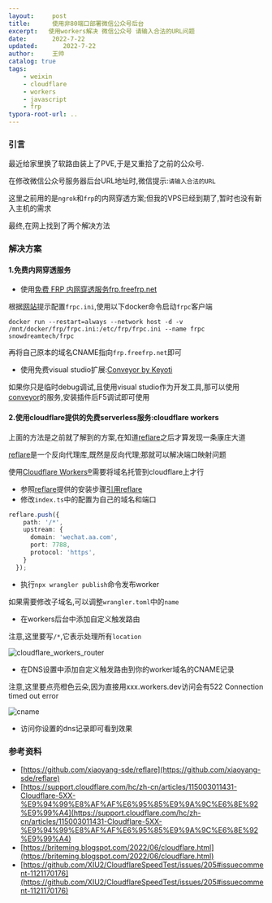 ```yaml
---
layout:     post
title:      使用非80端口部署微信公众号后台
excerpt:   使用workers解决 微信公众号 请输入合法的URL问题
date:       2022-7-22
updated:       2022-7-22
author:     王帅
catalog: true
tags:
    - weixin
    - cloudflare
    - workers
    - javascript
    - frp
typora-root-url: ..
---
```


### 引言

最近给家里换了软路由装上了PVE,于是又重拾了之前的公众号.

在修改微信公众号服务器后台URL地址时,微信提示:`请输入合法的URL`

这里之前用的是`ngrok`和`frp`的内网穿透方案;但我的VPS已经到期了,暂时也没有新入主机的需求

最终,在网上找到了两个解决方法

### 解决方案

#### 1.免费内网穿透服务

* 使用[免费 FRP 内网穿透服务frp.freefrp.net](https://freefrp.net/) 

根据[网站](https://freefrp.net/docs)提示配置`frpc.ini`,使用以下docker命令启动`frpc`客户端

`docker run --restart=always --network host -d -v /mnt/docker/frp/frpc.ini:/etc/frp/frpc.ini --name frpc snowdreamtech/frpc`

再将自己原本的域名CNAME指向`frp.freefrp.net`即可

* 使用免费visual studio扩展:[Conveyor by Keyoti](https://marketplace.visualstudio.com/items?itemName=vs-publisher-1448185.ConveyorbyKeyoti)

如果你只是临时debug调试,且使用visual studio作为开发工具,那可以使用[conveyor](https://conveyor.cloud/)的服务,安装插件后F5调试即可使用

#### 2.使用cloudflare提供的免费serverless服务:cloudflare workers

上面的方法是之前就了解到的方案,在知道[reflare](https://github.com/xiaoyang-sde/reflare)之后才算发现一条康庄大道



[reflare](https://github.com/xiaoyang-sde/reflare)是一个反向代理库,既然是反向代理;那就可以解决端口映射问题

使用[Cloudflare Workers®](https://workers.cloudflare.com/)需要将域名托管到cloudflare上才行

* 参照[reflare](https://github.com/xiaoyang-sde/reflare)提供的安装步骤[引用reflare](https://github.com/xiaoyang-sde/reflare#-installation)
* 修改`index.ts`中的配置为自己的域名和端口

```ts
reflare.push({
    path: '/*',
    upstream: {
      domain: 'wechat.aa.com',      
      port: 7788,
      protocol: 'https',
    }
  });
```

* 执行`npx wrangler publish`命令发布worker

如果需要修改子域名,可以调整`wrangler.toml`中的`name`

* 在workers后台中添加自定义触发路由

注意,这里要写`/*`,它表示处理所有`location`

![cloudflare_workers_router](/img/cloudflare_workers_router.png)

* 在DNS设置中添加自定义触发路由到你的worker域名的CNAME记录

注意,这里要点亮橙色云朵,因为直接用xxx.workers.dev访问会有522 Connection timed out error 

![cname](/img/cloudflare_workers_cname.png)

* 访问你设置的dns记录即可看到效果




### 参考资料
  * [https://github.com/xiaoyang-sde/reflare](https://github.com/xiaoyang-sde/reflare)
  * [https://support.cloudflare.com/hc/zh-cn/articles/115003011431-Cloudflare-5XX-%E9%94%99%E8%AF%AF%E6%95%85%E9%9A%9C%E6%8E%92%E9%99%A4](https://support.cloudflare.com/hc/zh-cn/articles/115003011431-Cloudflare-5XX-%E9%94%99%E8%AF%AF%E6%95%85%E9%9A%9C%E6%8E%92%E9%99%A4)
  * [https://briteming.blogspot.com/2022/06/cloudflare.html](https://briteming.blogspot.com/2022/06/cloudflare.html)
  * [https://github.com/XIU2/CloudflareSpeedTest/issues/205#issuecomment-1121170176](https://github.com/XIU2/CloudflareSpeedTest/issues/205#issuecomment-1121170176)
